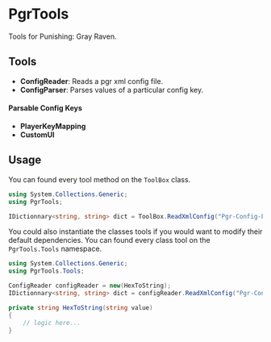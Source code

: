 # PgrTools
Tools for Punishing: Gray Raven.

## Tools
* **ConfigReader**: Reads a pgr xml config file.
* **ConfigParser**: Parses values of a particular config key.

#### Parsable Config Keys
* **PlayerKeyMapping**
* **CustomUI**

## Usage
You can found every tool method on the ```ToolBox``` class.

```c#
using System.Collections.Generic;
using PgrTools;

IDictionnary<string, string> dict = ToolBox.ReadXmlConfig("Pgr-Config-File-Path.xml"); 
```

You could also instantiate the classes tools if you would want to modify their default dependencies. You can found every class tool on the ```PgrTools.Tools``` namespace.

```c#
using System.Collections.Generic;
using PgrTools.Tools;

ConfigReader configReader = new(HexToString);
IDictionnary<string, string> dict = configReader.ReadXmlConfig("Pgr-Config-File-Path.xml");

private string HexToString(string value)
{
    // logic here...
}
```
